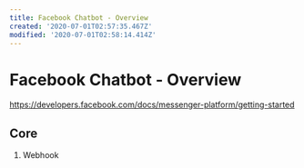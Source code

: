 ```yaml
---
title: Facebook Chatbot - Overview
created: '2020-07-01T02:57:35.467Z'
modified: '2020-07-01T02:58:14.414Z'
---
```


# Facebook Chatbot - Overview
https://developers.facebook.com/docs/messenger-platform/getting-started

## Core
1. Webhook

